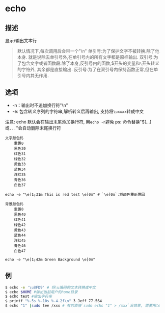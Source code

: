 # echo

## 描述

显示/输出文本行

>默认情况下,每次调用后会带一个"\n"
>单引号:为了保护文字不被转换.除了他本身. 就是说除去单引号外,在单引号内的所有文字都是原样输出.
>双引号:为了包含文字或者函数段.除了本身,反引号内的函数,$开头的变量和`\`开头转义的字符外, 其余都是直接输出.
>反引号:为了在双引号内保持函数正常,但在单引号内其无作用.

## 选项

- -n：输出时不追加换行符"\n"
- -e: 包含转义序列的字符串,解析转义后再输出, 支持将`\uxxxx`转成中文

注意:
echo 默认会在输出末尾添加换行符, 用`echo -n`避免
ps: 命令替换"$(...)或`...`"会自动删除末尾换行符

```
文字颜色码
    重置0
    黑色30
    红色31
    绿色32
    黄色33
    蓝色34
    洋红35
    青色36
    白色37

echo -e "\e[1;31m This is red test \e[0m" # `\e[0m`:将颜色重新置回

背景颜色码
    重置0
    黑色40
    红色41
    绿色42
    黄色43
    蓝色44
    洋红45
    青色46
    白色47

echo -e "\e[1;42m Green Background \e[0m"
```

## 例
```sh
$ echo -e '\u8FD9' # 将\u编码的文本转换成中文
$ echo $HOME #输出当前用户的home目录
$ echo test #输出字符串
$ printf "%-5s %-10s %-4.2f\n" 3 Jeff 77.564
$ echo "1" |sudo tee /xxx # 有时直接`sudo echo "1" > /xxx`没效果, 需要用tee解决
```
